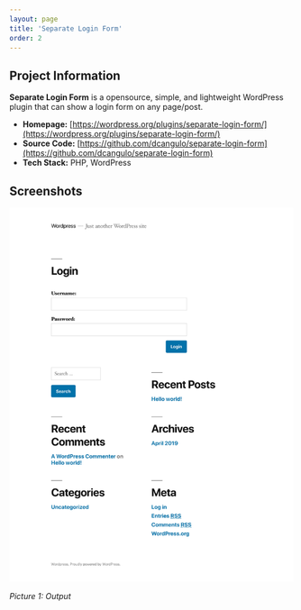 ```yaml
---
layout: page
title: 'Separate Login Form'
order: 2
---
```

## Project Information
**Separate Login Form** is a opensource, simple, and lightweight WordPress plugin that can show a login form on any page/post.

* **Homepage:** [https://wordpress.org/plugins/separate-login-form/](https://wordpress.org/plugins/separate-login-form/)
* **Source Code:** [https://github.com/dcangulo/separate-login-form](https://github.com/dcangulo/separate-login-form)
* **Tech Stack:** PHP, WordPress

## Screenshots
![output](/assets/images/portfolio/separate-login-form/output.jpg)

*Picture 1: Output*
